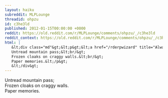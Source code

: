 ```yaml
---
layout: haiku
subreddit: MLPLounge
threadid: ohpzu
id: c3he3ld
published: 2012-01-15T00:00:00 +0000
reddit: https://old.reddit.com/r/MLPLounge/comments/ohpzu/_/c3he3ld
reddit_context: https://old.reddit.com/r/MLPLounge/comments/ohpzu/_/c3he3ld?context=3
html: |
   &lt;div class="md"&gt;&lt;p&gt;&lt;a href="/rderpwizard" title="Always Relevant / Paradox-free Survival / Paper Bag Braxton"&gt;&lt;/a&gt;
   Untread mountain pass;&lt;br/&gt;
   Frozen cloaks on craggy walls.&lt;br/&gt;
   Paper memories.&lt;/p&gt;
   &lt;/div&gt;
---
```


[](/rderpwizard "Always Relevant / Paradox-free Survival / Paper Bag Braxton")
Untread mountain pass;  
Frozen cloaks on craggy walls.  
Paper memories.